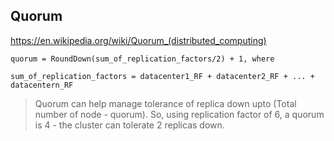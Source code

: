 

## Quorum

https://en.wikipedia.org/wiki/Quorum_(distributed_computing)

```
quorum = RoundDown(sum_of_replication_factors/2) + 1, where

sum_of_replication_factors = datacenter1_RF + datacenter2_RF + ... + datacentern_RF
```

> Quorum can help manage tolerance of replica down upto (Total number of node - quorum). So, using replication factor of 6, a quorum is 4 - the cluster can tolerate 2 replicas down.